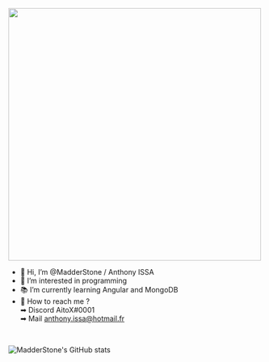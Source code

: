 
<img src="https://mir-s3-cdn-cf.behance.net/project_modules/max_1200/9bc27292880429.5e569ff84e4d0.gif" height="500px"></img>

- 👋 Hi, I’m @MadderStone / Anthony ISSA
- 👀 I’m interested in programming
- 📚 I’m currently learning Angular and MongoDB
- 📩 How to reach me ?<br>
  ➡ Discord AitoX#0001 <br>
  ➡ Mail anthony.issa@hotmail.fr
<br>

![MadderStone's GitHub stats](https://github-readme-stats.vercel.app/api?username=madderstone&show_icons=true&theme=jolly) 

<!---
MadderStone/MadderStone is a ✨ special ✨ repository because its `README.md` (this file) appears on your GitHub profile.
You can click the Preview link to take a look at your changes.
--->
